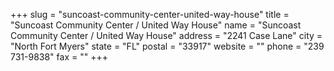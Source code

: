 +++
slug = "suncoast-community-center-united-way-house"
title = "Suncoast Community Center / United Way House"
name = "Suncoast Community Center / United Way House"
address = "2241 Case Lane"
city = "North Fort Myers"
state = "FL"
postal = "33917"
website = ""
phone = "239 731-9838"
fax = ""
+++

